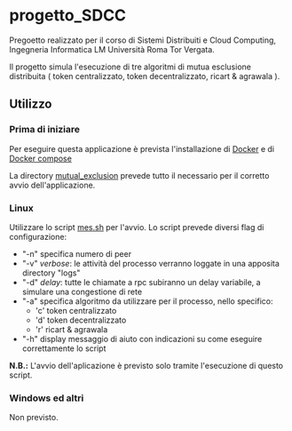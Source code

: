 # progetto_SDCC

Pregoetto realizzato per il corso di Sistemi Distribuiti e Cloud Computing, Ingegneria Informatica LM Università Roma Tor Vergata.

Il progetto simula l'esecuzione di tre algoritmi di mutua esclusione distribuita ( token centralizzato, token decentralizzato, ricart & agrawala ).

## Utilizzo

### Prima di iniziare

Per eseguire questa applicazione è prevista l'installazione di [Docker](https://www.docker.com/) e di [Docker compose](https://docs.docker.com/desktop/install/linux-install/)

La directory [mutual_exclusion](https://github.com/MegAtonBoom/progetto_SDCC/tree/main/mutual_exclusion) prevede tutto il necessario per il corretto avvio dell'applicazione.

### Linux
Utilizzare lo script [mes.sh](https://github.com/MegAtonBoom/progetto_SDCC/blob/main/mutual_exclusion/mes.sh) per l'avvio. Lo script prevede diversi flag di configurazione:
- "-n"    specifica numero di peer
- "-v"    *verbose*: le attività del processo verranno loggate in una apposita directory "logs" 
- "-d"    *delay*: tutte le chiamate a rpc subiranno un delay variabile, a simulare una congestione di rete
- "-a"    specifica algoritmo da utilizzare per il processo, nello specifico:
  - 'c'     token centralizzato
  - 'd'     token decentralizzato 
  - 'r'     ricart & agrawala
- "-h"    display messaggio di aiuto con indicazioni su come eseguire correttamente lo script

**N.B.:** L'avvio dell'aplicazione è previsto solo tramite l'esecuzione di questo script.

### Windows ed altri
Non previsto.
